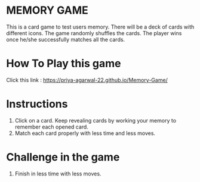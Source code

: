 # MEMORY GAME

This is a card game to test users memory. There will be a deck of cards with different icons. The game randomly shuffles the cards. The player wins once he/she successfully matches all the cards.

# How To Play this game

Click this link : https://priya-agarwal-22.github.io/Memory-Game/

# Instructions
1. Click on a card. Keep revealing cards by working your memory to remember each opened card.
2. Match each card properly with less time and less moves.

# Challenge in the game
1. Finish in less time with less moves.
